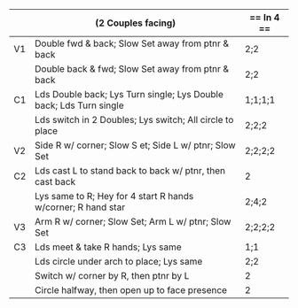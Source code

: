 ||(2 Couples facing) | == In 4 == |
|-----|----|-----|
|V1| Double fwd & back; Slow Set away from ptnr & back |2;2|
||Double back & fwd; Slow Set away from ptnr & back |2;2|
|C1| Lds Double back; Lys Turn single; Lys Double back; Lds Turn single |1;1;1;1|
||Lds switch in 2 Doubles; Lys switch; All circle to place |2;2;2|
|V2| Side R w/ corner; Slow S et; Side L w/ ptnr; Slow Set |2;2;2;2|
|C2| Lds cast L to stand back to back w/ ptnr, then cast back |2|
||Lys same to R; Hey for 4 start R hands w/corner; R hand star |2;4;2|
|V3| Arm R w/ corner; Slow Set; Arm L w/ ptnr; Slow Set |2;2;2;2|
|C3| Lds meet & take R hands; Lys same |1;1|
||Lds circle under arch to place; Lys same |2;2|
||Switch w/ corner by R, then ptnr by L |2|
||Circle halfway, then open up to face presence |2|
